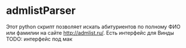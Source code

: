 # admlistParser
Этот python скрипт позволяет искать абитуриентов по полному ФИО или фамилии на сайте http://admlist.ru/.
Есть интерфейс для Винды
TODO: интерфейс под мак
